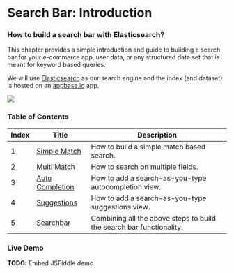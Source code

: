 # Search Bar: Introduction

### How to build a search bar with Elasticsearch?

This chapter provides a simple introduction and guide to building a search bar for your e-commerce app, user data, or any structured data set that is meant for keyword based queries.

We will use [Elasticsearch](https://www.elastic.co/products/elasticsearch) as our search engine and the index (and dataset) is hosted on an [appbase.io](https://appbase.io) app.

![](https://i.imgur.com/UNkzVkU.jpg)

### Table of Contents


| Index     | Title    | Description |
| ---------- | ---------- |---------|
| 1          | [Simple Match](https://github.com/appbaseio/esc/blob/searchbar/search-engine/searchbar/simple-match.md) | How to build a simple match based search. |
| 2       | [Multi Match](https://github.com/appbaseio/esc/blob/searchbar/search-engine/searchbar/multi-match.md) | How to search on multiple fields. |
| 3       | [Auto Completion](https://github.com/appbaseio/esc/blob/searchbar/search-engine/searchbar/auto-complete.md) | How to add a search-as-you-type autocompletion view. |
| 4       | [Suggestions](https://github.com/appbaseio/esc/blob/searchbar/search-engine/searchbar/suggestions.md) | How to add a search-as-you-type suggestions view. |
| 5       | [Searchbar](https://github.com/appbaseio/esc/blob/searchbar/search-engine/searchbar/searchbar.md) | Combining all the above steps to build the search bar functionality. |

### Live Demo

**TODO:** Embed JSFiddle demo
